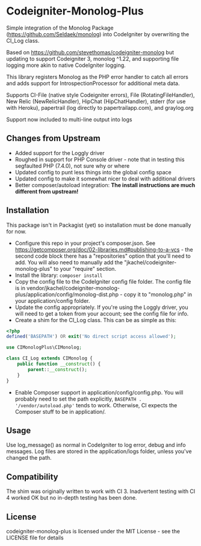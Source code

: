 Codeigniter-Monolog-Plus
===================

Simple integration of the Monolog Package (https://github.com/Seldaek/monolog) into CodeIgniter by overwriting the CI_Log class.

Based on https://github.com/stevethomas/codeigniter-monolog but updating to support Codeigniter 3, monolog ^1.22, and supporting file logging more akin to native CodeIgniter logging.

This library registers Monolog as the PHP error handler to catch all errors and adds support for IntrospectionProcessor for additional meta data.

Supports CI-File (native style Codeigniter errors), File (RotatingFileHandler), New Relic (NewRelicHandler), HipChat (HipChatHandler), stderr (for use with Heroku), papertrail (log directly to papertrailapp.com), and graylog.org

Support now included to multi-line output into logs

Changes from Upstream
---------------------

* Added support for the Loggly driver
* Roughed in support for PHP Console driver - note that in testing this segfaulted PHP (7.4.0), not sure why or where
* Updated config to punt less things into the global config space
* Updated config to make it somewhat nicer to deal with additional drivers
* Better composer/autoload integration: **The install instructions are much different from upstream!**

Installation
------------

This package isn't in Packagist (yet) so installation must be done manually for now. 
 
* Configure this repo in your project's composer.json. See https://getcomposer.org/doc/02-libraries.md#publishing-to-a-vcs - the second code block there has a "repositories" option that you'll need to add. You will also need to manually add the "jkachel/codeigniter-monolog-plus" to your "require" section.
* Install the library: `composer install`
* Copy the config file to the CodeIgniter config file folder. The config file is in vendor/jkachel/codeigniter-monolog-plus/application/config/monolog-dist.php - copy it to "monolog.php" in your application/config folder.
* Update the config appropriately. If you're using the Loggly driver, you will need to get a token from your account; see the config file for info. 
* Create a shim for the CI_Log class. This can be as simple as this:
```php
<?php
defined('BASEPATH') OR exit('No direct script access allowed');

use CIMonologPlus\CIMonolog;

class CI_Log extends CIMonolog {
	public function __construct() {
		parent::__construct();
	}
}
```
* Enable Composer support in application/config/config.php. You will probably need to set the path explicitly, `BASEPATH . '/vendor/autoload.php'` tends to work. Otherwise, CI expects the Composer stuff to be in application/. 

Usage
-----
Use log_message() as normal in CodeIgniter to log error, debug and info messages. Log files are stored in the application/logs folder, unless you've changed the path.

Compatibility
-----

The shim was originally written to work with CI 3. Inadvertent testing with CI 4 worked OK but no in-depth testing has been done.

License
-------
codeigniter-monolog-plus is licensed under the MIT License - see the LICENSE file for details
